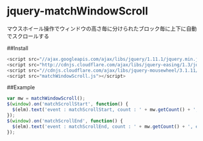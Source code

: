 jquery-matchWindowScroll
========================

マウスホイール操作でウィンドウの高さ毎に分けられたブロック毎に上下に自動でスクロールする

##Install
```javascript
<script src="//ajax.googleapis.com/ajax/libs/jquery/1.11.1/jquery.min.js"></script>
<script src="http://cdnjs.cloudflare.com/ajax/libs/jquery-easing/1.3/jquery.easing.min.js"></script>
<script src="//cdnjs.cloudflare.com/ajax/libs/jquery-mousewheel/3.1.11/jquery.mousewheel.min.js"></script>
<script src="matchWindowScroll.js"></script>
```

##Example
```javascript
var mw = matchWindowScroll();
$(window).on('matchScrollStart', function() {
  $(elm).text('event : matchScrollStart, count : ' + mw.getCount() + ', element id : #' + mw.getElm().attr('id') );
});
$(window).on('matchScrollEnd', function() {
  $(elm).text('event : matchScrollEnd, count : ' + mw.getCount() + ', element id : #' + mw.getElm().attr('id') );
});
```

